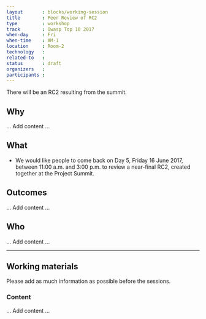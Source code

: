 ```yaml
---
layout       : blocks/working-session
title        : Peer Review of RC2
type         : workshop
track        : Owasp Top 10 2017
when-day     : Fri
when-time    : AM-1
location     : Room-2
technology   :
related-to   :
status       : draft
organizers   :
participants :
---
```


There will be an RC2 resulting from the summit.

## Why

... Add content ...

## What

 - We would like people to come back on Day 5, Friday 16 June 2017, between 11:00 a.m. and 3:00 p.m. to review a near-final RC2, created together at the Project Summit.

## Outcomes

... Add content ...


## Who

... Add content ...

--- 

## Working materials

Please add as much information as possible before the sessions.

### Content

... Add content ...
